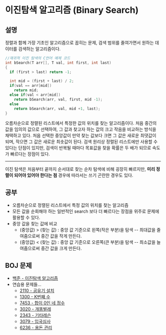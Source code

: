 # 이진탐색 알고리즘 (Binary Search)

## 설명

정렬과 함께 가장 기초인 알고리즘으로 꼽히는 문제, 검색 범위를 줄여가면서 원하는 데이터를 검색하는 알고리즘이다.

```C
//재귀적 이진 탐색의 C언어 예제 코드  
int bSearch(T arr[], T val, int first, int last)  
{  
  if (first > last) return -1;
  
  int mid = (first + last) / 2;
  if(val == arr[mid])
    return mid;
  else if(val < arr[mid])
    return bSearch(arr, val, first, mid -1);
  else
    return bSearch(arr, val, mid +1, last);
}
  ```

오름차순으로 정렬된 리스트에서 특정한 값의 위치를 찾는 알고리즘이다. 처음 중간의 값을 임의의 값으로 선택하여, 그 값과 찾고자 하는 값의 크고 작음을 비교하는 방식을 채택하고 있다. 처음 선택한 중앙값이 만약 찾는 값보다 크면 그 값은 새로운 최댓값이 되며, 작으면 그 값은 새로운 최솟값이 된다. 검색 원리상 정렬된 리스트에만 사용할 수 있다는 단점이 있지만, 검색이 반복될 때마다 목표값을 찾을 확률은 두 배가 되므로 속도가 빠르다는 장점이 있다.

---
이진 탐색은 처음부터 끝까지 순서대로 찾는 순차 탐색에 비해 굉장히 빠르지만, **미리 정렬이 되어야 있어야 한다는 점** 경우에 따라서는 쓰기 곤란한 경우도 있다.



## 공부

- 오름차순으로 정렬된 리스트에서 특정 값의 위치를 찾는 알고리즘
- 모든 값을 순회해야 하는 일반적인 search 보다 더 빠르다는 장점을 위주로 문제에 활용할 수 있다.
- 중앙 값을 찾는 값에 비교
  - (중앙값) > (찾는 값) : 중앙 값 기준으로 왼쪽(작은 부분)을 탐색 -- 최대값을 줄여줌으로써 중간 값을 작게 만든다.
  - (중앙값) < (찾는 값) : 중앙 값 기준으로 오른쪽(큰 부분)을 탐색 -- 최소값을 늘여줌으로써 중간 값을 크게 만든다.
  
  
## BOJ 문제

- [백준 - 이진탐색 알고리즘 ](https://www.acmicpc.net/problem/tag/%EC%9D%B4%EB%B6%84%20%ED%83%90%EC%83%89)
- 연습용 문제들... 
  - [2110 - 공유기 설치](https://www.acmicpc.net/problem/2110)
  - [1300 - K번째 수](https://www.acmicpc.net/problem/1300)
  - [7453 - 합이 0인 네 정수](https://www.acmicpc.net/problem/7453)
  - [3020 - 개똥벌레](https://www.acmicpc.net/problem/3020)
  - [2343 - 기타레슨](https://www.acmicpc.net/problem/2343)
  - [3079 - 입국심사](https://www.acmicpc.net/problem/3079)
  - [6236 - 용돈 관리](https://www.acmicpc.net/problem/6236)
